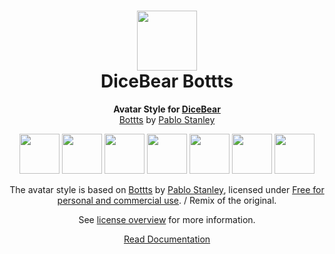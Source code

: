 <h1 align="center"><img src="https://dicebear.com/logo-readme.svg" width="96" /> <br />DiceBear Bottts</h1>
<p align="center">
  <strong>Avatar Style for <a href="https://dicebear.com/">DiceBear</a></strong><br />
  <a href="https://bottts.com/">Bottts</a> by <a href="https://twitter.com/pablostanley">Pablo Stanley</a>
</p>

<p align="center">
  <img src="https://api.dicebear.com/6.x/bottts/svg?seed=Mimi" width="64" />
  <img src="https://api.dicebear.com/6.x/bottts/svg?seed=Sasha" width="64" />
  <img src="https://api.dicebear.com/6.x/bottts/svg?seed=Lilly" width="64" />
  <img src="https://api.dicebear.com/6.x/bottts/svg?seed=Tigger" width="64" />
  <img src="https://api.dicebear.com/6.x/bottts/svg?seed=Bella" width="64" />
  <img src="https://api.dicebear.com/6.x/bottts/svg?seed=Zoe" width="64" />
  <img src="https://api.dicebear.com/6.x/bottts/svg?seed=Kitty" width="64" />
</p>

<p align="center">
  The avatar style is based on <a href="https://bottts.com/">Bottts</a> by
  <a href="https://twitter.com/pablostanley">Pablo Stanley</a>, licensed under
  <a href="https://bottts.com/">Free for personal and commercial use</a>. / Remix of the original.
</p>
<p align="center">
  See <a href="https://dicebear.com/licenses">license overview</a> for more information.
</p>

<p align="center">
  <a href="https://dicebear.com/styles/bottts">
    Read Documentation
  </a>
</p>
